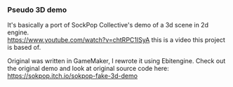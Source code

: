 ### Pseudo 3D demo

It's basically a port of SockPop Collective's demo of a 3d scene in 2d engine.  
https://www.youtube.com/watch?v=chtRPC1ISyA this is a video this project is based of.

Original was written in GameMaker, I rewrote it using Ebitengine. Check out 
the original demo and look at original source code here: https://sokpop.itch.io/sokpop-fake-3d-demo
